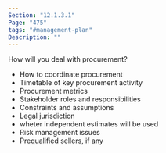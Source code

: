 ```yaml
---
Section: "12.1.3.1"
Page: "475"
tags: "#management-plan"
Description: ""
---
```

How will you deal with procurement?

* How to coordinate procurement
* Timetable of key procurement activity
* Procurement metrics
* Stakeholder roles and responsibilities
* Constraints and assumptions
* Legal jurisdiction
* wheter independent estimates will be used
* Risk management issues
* Prequalified sellers, if any

